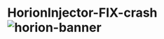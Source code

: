 # HorionInjector-FIX-crash![horion-banner](https://github.com/XXTTXX12/HorionInjector-FIX-crash/assets/90113928/91da3e0f-ab8b-4951-93a7-2370a635352f)
